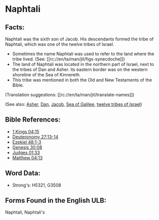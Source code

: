 # Naphtali

## Facts:

Naphtali was the sixth son of Jacob. His descendants formed the tribe of Naphtali, which was one of the twelve tribes of Israel.

* Sometimes the name Naphtali was used to refer to the land where the tribe lived. (See: [[rc://en/ta/man/jit/figs-synecdoche]])
* The land of Naphtali was located in the northern part of Israel, next to the tribes of Dan and Asher. its eastern border was on the western shoreline of the Sea of Kinnereth.
* This tribe was mentioned in both the Old and New Testaments of the Bible.

(Translation suggestions: [[rc://en/ta/man/jit/translate-names]])

(See also: [Asher](../names/asher.md), [Dan](../names/dan.md), [Jacob](../names/jacob.md), [Sea of Galilee](../names/seaofgalilee.md), [twelve tribes of Israel](../other/12tribesofisrael.md))

## Bible References:

* [1 Kings 04:15](rc://en/tn/help/1ki/04/15)
* [Deuteronomy 27:13-14](rc://en/tn/help/deu/27/13)
* [Ezekiel 48:1-3](rc://en/tn/help/ezk/48/01)
* [Genesis 30:08](rc://en/tn/help/gen/30/08)
* [Judges 01:33](rc://en/tn/help/jdg/01/33)
* [Matthew 04:13](rc://en/tn/help/mat/04/13)

## Word Data:

* Strong's: H5321, G3508

## Forms Found in the English ULB:

Naphtali, Naphtali's
